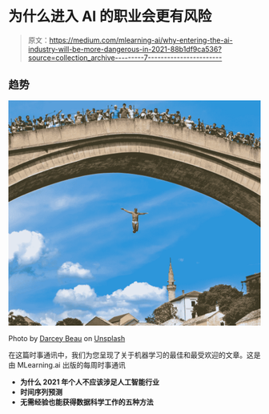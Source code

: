# 为什么进入 AI 的职业会更有风险

> 原文：<https://medium.com/mlearning-ai/why-entering-the-ai-industry-will-be-more-dangerous-in-2021-88b1df9ca536?source=collection_archive---------7----------------------->

## 趋势

![](img/08fef59a1a23fda4add64a5d20749511.png)

Photo by [Darcey Beau](https://unsplash.com/@darceybeau?utm_source=unsplash&utm_medium=referral&utm_content=creditCopyText) on [Unsplash](https://unsplash.com/s/photos/the-best-and-most-read?utm_source=unsplash&utm_medium=referral&utm_content=creditCopyText)

在这篇时事通讯中，我们为您呈现了关于机器学习的最佳和最受欢迎的文章。这是由 MLearning.ai 出版的每周时事通讯

*   **为什么 2021 年个人不应该涉足人工智能行业**
*   **时间序列预测**
*   **无需经验也能获得数据科学工作的五种方法**